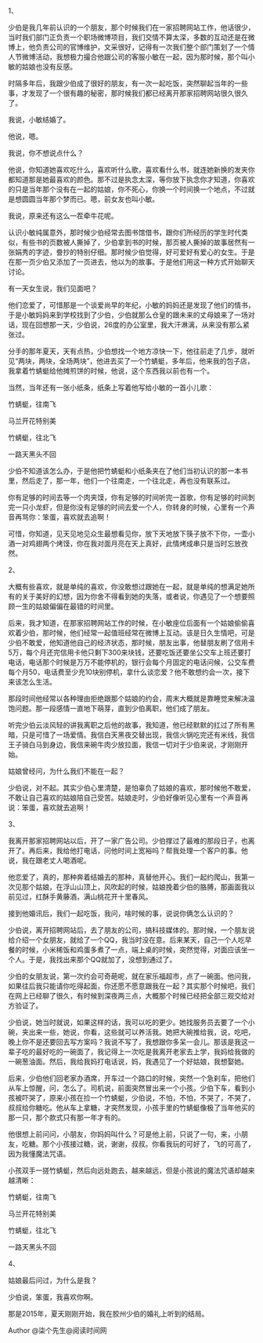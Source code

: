 1、  
  
少伯是我几年前认识的一个朋友，那个时候我们在一家招聘网站工作，他话很少，当时我们部门正负责一个职场微博项目，我们交情不算太深，多数的互动还是在微博上，他负责公司的官博维护，文采很好，记得有一次我们整个部门策划了一个情人节微博活动，我想极力撮合他跟公司的客服小敏在一起，因为那时候，那个叫小敏的姑娘也没有反感。  
  
时隔多年后，我跟少伯成了很好的朋友，有一次一起吃饭，突然聊起当年的一些事，才发现了一个很有趣的秘密，那时候我们都已经离开那家招聘网站很久很久了。  
  
我说，小敏结婚了。  
  
他说，嗯。  
  
我说，你不想说点什么？  
  
他说，你知道她喜欢吃什么，喜欢听什么歌，喜欢看什么书，就连她新换的发夹你都知道那是她最喜欢的颜色。那不过是执念太深，等你放下执念你才知道，你喜欢的只是当年那个没有在一起的姑娘，你不死心，你换一个时间换一个地点，不过就是想圆圆当年那个梦而已。嗯，前女友也叫小敏。  
  
我说，原来还有这么一茬牵牛花呢。  
  
认识小敏纯属意外，那时候少伯经常去图书馆借书，跟你们所经历的学生时代类似，有些书的页数被人撕掉了，少伯拿到书的时候，那页被人撕掉的故事居然有一张娟秀的字迹，誊抄的特别仔细。那时候少伯觉得，好可爱好有爱心的女生。于是在那一页少伯又添加了一页进去，他以为的故事。于是他们用这一种方式开始聊天讨论。  
  
有一天女生说，我们见面吧？  
  
他们恋爱了，可惜那是一个谈爱尚早的年纪，小敏的妈妈还是发现了他们的情书，于是小敏妈妈来到学校找到了少伯，少伯就那么仓皇的跟未来的丈母娘来了一场对话，现在回想那一天，少伯说，26度的办公室里，我大汗淋漓，从来没有那么紧张过。  
  
分手的那年夏天，天有点热，少伯想找一个地方凉快一下，他往前走了几步，就听见“两块，两块，全场两块”，他进去买了一个竹蜻蜓，多年后，他来我的包子店，我拿着竹蜻蜓给他摊煎饼的时候，他说，这个东西我以前也有一个。  
  
当然，当年还有一张小纸条，纸条上写着他写给小敏的一首小儿歌：  
  
竹蜻蜓，往南飞  
  
马兰开花特别美  
  
竹蜻蜓，往北飞  
  
一路天黑头不回  
  
少伯不知道该怎么办，于是他把竹蜻蜓和小纸条夹在了他们当初认识的那一本书里，然后走了，那一年，他们一个往南走，一个往北走，再也没有联系过。  
  
你有足够的时间去等一个肉夹馍，你有足够的时间听完一首歌，你有足够的时间剝完一只小龙虾，但是你没有足够的时间去爱一个人，你转身的时候，心里有一个声音再骂你：笨蛋，喜欢就去追啊！  
  
可惜，你知道，见天见地见众生最想看见你，放下天地放下筷子放不下你，一壶小酒一对鸡翅两个烤馍，你在我对面月亮在天上真好，此情烤成串只是当时忘放孜然。  
  
2、  
  
大概有些喜欢，就是单纯的喜欢，你没敢想过跟她在一起，就是单纯的想满足她所有的关于美好的幻想，因为你舍不得看到她的失落，或者说，你遇见了一个想要照顾一生的姑娘偏偏在最错的时间里。  
  
后来，我才知道，在那家招聘网站工作的时候，在小敏座位后面有一个姑娘偷偷喜欢着少伯，那时候，他们经常一起值班经常在微博上互动。该是日久生情吧，可是少伯不敢爱，他知道他自己的经济状态，那时候，朋友出事，他替朋友刷了信用卡5万，每个月还完信用卡他只剩下300来块钱，还要吃饭还要坐公交车上班还要打电话，电话那个时候是万万不能停机的，银行会每个月固定的电话问候，公交车费每个月50，电话费至少充10块别停机，拿什么谈恋爱？他不敢想约会一次，接下来该怎么生活。  
  
那段时间他经常以各种理由拒绝跟那个姑娘的约会，周末大概就是靠睡觉来解决温饱问题。那一段感情一直地下萌芽，直到少伯离职，他们成了朋友。  
  
听完少伯云淡风轻的讲我离职之后他的故事，我知道，他已经默默的扛过了所有黑暗，只是可惜了一场爱情。我信白天黑夜交替出现，我信火锅吃完还有米线，我信王子骑白马到身边，我信来碗牛肉少放拉面，我信一切对于少伯来说，才刚刚开始。  
  
姑娘曾经问，为什么我们不能在一起？  
  
少伯说，对不起。其实少伯心里清楚，是怕辜负了姑娘的喜欢，那时候他不敢爱，不敢让自己喜欢的姑娘陪自己受苦。姑娘走时，少伯好像听见心里有一个声音再说：笨蛋，喜欢就去追啊！  
  
3、  
  
我离开那家招聘网站以后，开了一家广告公司。少伯撑过了最难的那段日子，也离开了。再后来，我给他打电话，问他时间上宽裕吗？帮我处理一个客户的事。他说，我在跟老丈人喝酒呢。  
  
他恋爱了，真的，那种奔着结婚去的那种，真替他开心。我们一起约爬山，我第一次见那个姑娘，在浮山山顶上，风吹起的时候，姑娘挽着少伯的胳膊，那画面我以前见过，红酥手黄藤酒，满山桃花开十里春风。  
  
接到他婚讯后，我们一起吃饭，我问，啥时候的事，说说你俩怎么认识的？  
  
少伯说，离开招聘网站后，去了朋友的公司，搞科技媒体的。那时候，一个朋友说给介绍一个女朋友，就给了一个QQ，我当时没在意。后来某天，自己一个人吃早餐的时候，小米稀饭和鸡蛋多煮了一点，端上桌的时候，突然觉得，对面应该坐一个人。于是，我找出来那个QQ就加了，没想到通过了。  
  
少伯的女朋友说，第一次约会可奇葩呢，就在家乐福超市，点了一碗面。他问我，如果往后我只能请你吃得起面，你还愿不愿意跟我在一起？其实那个时候吧，我们在网上已经聊了很久，有时候到深夜两三点，大概那个时候已经把全部三观交给对方验证了。  
  
少伯说，她当时就说，如果这样的话，我可以吃的更少。她找服务员去要了一个小碗，夹出来一些，她说，你看，这些就可以养活我。她把大碗推给我，说，吃吧，晚上你不是还要回去写方案吗？我说不写了，我想跟你多呆一会儿。那该是我这一辈子吃的最好吃的一碗面了，我记得上一次吃是我离开老家去上学，我妈给我做的一碗葱油面。然后，我给我妈打电话说，妈，我遇见了一个好姑娘，我想娶她。  
  
后来，少伯他们回老家办酒席，开车过一个路口的时候，突然一个急刹车，把他们从车上惊醒，问，怎么了。司机说，前面突然冒出来一个小孩。少伯下车，看到小孩被吓哭了，原来小孩在捡一个竹蜻蜓，少伯说，不怕，不怕，不哭了，不哭了，叔叔给你糖吃。他从车上拿糖，才突然发现，小孩手里的竹蜻蜓像极了当年他买的那一只，那个款式只有那一年才有的。  
  
他很想上前问问，小朋友，你妈妈叫什么？可是他上前，只说了一句，来，小朋友，吃糖。那个小孩接过糖，说，谢谢，叔叔。你看我玩的可好了，飞的可高了，因为我懂魔法咒语。  
  
小孩双手一搓竹蜻蜓，然后向远处跑去，越来越远，但是小孩说的魔法咒语却越来越清晰：  
  
竹蜻蜓，往南飞  
  
马兰开花特别美  
  
竹蜻蜓，往北飞  
  
一路天黑头不回  
  
4、  
  
姑娘最后问过，为什么是我？  
  
少伯说，笨蛋，我喜欢你啊。  
  
那是2015年，夏天刚刚开始，我在胶州少伯的婚礼上听到的结局。

Author @柒个先生@阅读时间网